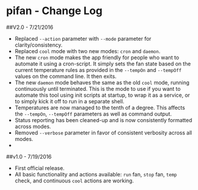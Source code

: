 # pifan - Change Log

##V2.0 - 7/21/2016

* Replaced `--action` parameter with `--mode` parameter for clarity/consistency.
* Replaced `cool` mode with two new modes: `cron` and `daemon`.
* The new `cron` mode makes the app friendly for people who want to automate it using a cron-script.  It simply sets the fan state based on the current temperature rules as provided in the `--tempOn` and `--tempOff` values on the command line.  It then exits.
* The new `daemon` mode behaves the same as the old `cool` mode, running continuously until terminated.  This is the mode to use if you want to automate this tool using init scripts at startup, to wrap it as a service, or to simply kick it off to run in a separate shell.
* Temperatures are now managed to the tenth of a degree.  This affects the `--tempOn`, `--tempOff` parameters as well as command output.
* Status reporting has been cleaned-up and is now consistently formatted across modes.
* Removed `--verbose` parameter in favor of consistent verbosity across all modes.
* 
##v1.0 - 7/19/2016

* First official release.
* All basic functionality and actions available: `run` fan, `stop` fan, `temp` check, and continuous `cool` actions are working.
